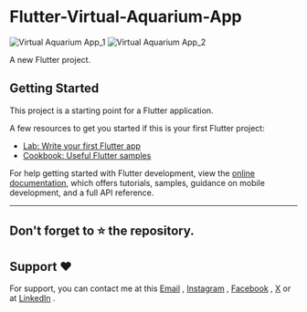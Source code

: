 # Flutter-Virtual-Aquarium-App

![Virtual Aquarium App_1](https://github.com/user-attachments/assets/c4425c61-db1b-4d12-8f81-ad2118220dcb) ![Virtual Aquarium App_2](https://github.com/user-attachments/assets/769e9b0e-f5ff-495e-b997-5a4b718eb48e)

A new Flutter project.            

## Getting Started

This project is a starting point for a Flutter application.

A few resources to get you started if this is your first Flutter project:

- [Lab: Write your first Flutter app](https://docs.flutter.dev/get-started/codelab)
- [Cookbook: Useful Flutter samples](https://docs.flutter.dev/cookbook)

For help getting started with Flutter development, view the
[online documentation](https://docs.flutter.dev/), which offers tutorials,
samples, guidance on mobile development, and a full API reference.

---

## Don't forget to :star: the repository.

## Support ❤️
For support, you can contact me at this [Email](mailto:nobelleon.86@gmail.com) , [Instagram](https://www.instagram.com/nobelleon/) , [Facebook](https://web.facebook.com/n0beLLeon) , [X](https://twitter.com/_nObeLLeon) or at [LinkedIn](https://www.linkedin.com/in/nobelleon-mahardhika-291048124/) .
